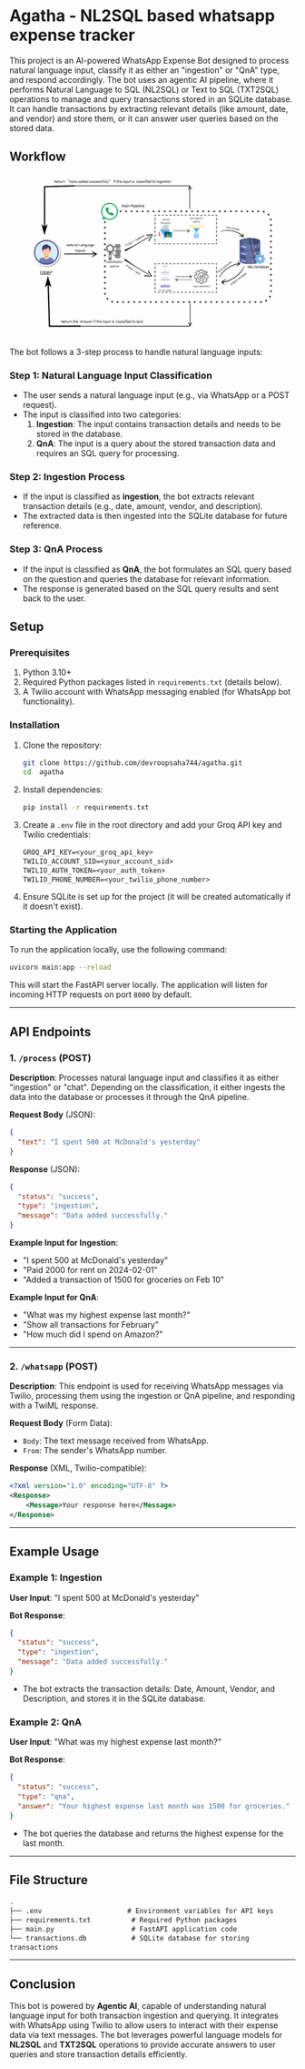 # Agatha - NL2SQL based whatsapp expense tracker

This project is an AI-powered WhatsApp Expense Bot designed to process natural language input, classify it as either an "ingestion" or "QnA" type, and respond accordingly. The bot uses an agentic AI pipeline, where it performs Natural Language to SQL (NL2SQL) or Text to SQL (TXT2SQL) operations to manage and query transactions stored in an SQLite database. It can handle transactions by extracting relevant details (like amount, date, and vendor) and store them, or it can answer user queries based on the stored data.

## Workflow

![Alt Text](agatha-workflow.png)

The bot follows a 3-step process to handle natural language inputs:

### Step 1: Natural Language Input Classification
- The user sends a natural language input (e.g., via WhatsApp or a POST request).
- The input is classified into two categories:
  1. **Ingestion**: The input contains transaction details and needs to be stored in the database.
  2. **QnA**: The input is a query about the stored transaction data and requires an SQL query for processing.

### Step 2: Ingestion Process
- If the input is classified as **ingestion**, the bot extracts relevant transaction details (e.g., date, amount, vendor, and description).
- The extracted data is then ingested into the SQLite database for future reference.

### Step 3: QnA Process
- If the input is classified as **QnA**, the bot formulates an SQL query based on the question and queries the database for relevant information.
- The response is generated based on the SQL query results and sent back to the user.

## Setup

### Prerequisites
1. Python 3.10+
2. Required Python packages listed in `requirements.txt` (details below).
3. A Twilio account with WhatsApp messaging enabled (for WhatsApp bot functionality).

### Installation

1. Clone the repository:
   ```bash
   git clone https://github.com/devroopsaha744/agatha.git
   cd  agatha
   ```

2. Install dependencies:
   ```bash
   pip install -r requirements.txt
   ```

3. Create a `.env` file in the root directory and add your Groq API key and Twilio credentials:
   ```
   GROQ_API_KEY=<your_groq_api_key>
   TWILIO_ACCOUNT_SID=<your_account_sid>
   TWILIO_AUTH_TOKEN=<your_auth_token>
   TWILIO_PHONE_NUMBER=<your_twilio_phone_number>
   ```

4. Ensure SQLite is set up for the project (it will be created automatically if it doesn't exist).

### Starting the Application

To run the application locally, use the following command:

```bash
uvicorn main:app --reload
```

This will start the FastAPI server locally. The application will listen for incoming HTTP requests on port `8000` by default.

---

## API Endpoints

### 1. `/process` (POST)

**Description**: Processes natural language input and classifies it as either "ingestion" or "chat". Depending on the classification, it either ingests the data into the database or processes it through the QnA pipeline.

**Request Body** (JSON):
```json
{
  "text": "I spent 500 at McDonald's yesterday"
}
```

**Response** (JSON):
```json
{
  "status": "success",
  "type": "ingestion",
  "message": "Data added successfully."
}
```

**Example Input for Ingestion**:
- "I spent 500 at McDonald's yesterday"
- "Paid 2000 for rent on 2024-02-01"
- "Added a transaction of 1500 for groceries on Feb 10"

**Example Input for QnA**:
- "What was my highest expense last month?"
- "Show all transactions for February"
- "How much did I spend on Amazon?"

---

### 2. `/whatsapp` (POST)

**Description**: This endpoint is used for receiving WhatsApp messages via Twilio, processing them using the ingestion or QnA pipeline, and responding with a TwiML response.

**Request Body** (Form Data):
- `Body`: The text message received from WhatsApp.
- `From`: The sender's WhatsApp number.

**Response** (XML, Twilio-compatible):
```xml
<?xml version="1.0" encoding="UTF-8" ?>
<Response>
    <Message>Your response here</Message>
</Response>
```

---

## Example Usage

### Example 1: Ingestion
**User Input**: "I spent 500 at McDonald's yesterday"

**Bot Response**:
```json
{
  "status": "success",
  "type": "ingestion",
  "message": "Data added successfully."
}
```
- The bot extracts the transaction details: Date, Amount, Vendor, and Description, and stores it in the SQLite database.

### Example 2: QnA
**User Input**: "What was my highest expense last month?"

**Bot Response**:
```json
{
  "status": "success",
  "type": "qna",
  "answer": "Your highest expense last month was 1500 for groceries."
}
```
- The bot queries the database and returns the highest expense for the last month.

---

## File Structure

```
.
├── .env                     # Environment variables for API keys
├── requirements.txt          # Required Python packages
├── main.py                   # FastAPI application code
└── transactions.db           # SQLite database for storing transactions
```

---

## Conclusion

This bot is powered by **Agentic AI**, capable of understanding natural language input for both transaction ingestion and querying. It integrates with WhatsApp using Twilio to allow users to interact with their expense data via text messages. The bot leverages powerful language models for **NL2SQL** and **TXT2SQL** operations to provide accurate answers to user queries and store transaction details efficiently.

